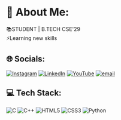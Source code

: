 <h1>💫 About Me:</h1>
📚STUDENT | B.TECH CSE'29<br>⚡Learning new skills


## 🌐 Socials:
[![Instagram](https://img.shields.io/badge/Instagram-%23E4405F.svg?logo=Instagram&logoColor=white)](https://instagram.com/teditor22) [![LinkedIn](https://img.shields.io/badge/LinkedIn-%230077B5.svg?logo=linkedin&logoColor=white)](https://www.linkedin.com/in/aayush-bharti-090661339/) [![YouTube](https://img.shields.io/badge/YouTube-%23FF0000.svg?logo=YouTube&logoColor=white)](https://youtube.com/@teditor) [![email](https://img.shields.io/badge/Email-D14836?logo=gmail&logoColor=white)](mailto:aayushb22.cse@gmail.com) 

## 💻 Tech Stack:
![C](https://img.shields.io/badge/c-%2300599C.svg?style=plastic&logo=c&logoColor=white) ![C++](https://img.shields.io/badge/c++-%2300599C.svg?style=plastic&logo=c%2B%2B&logoColor=white) ![HTML5](https://img.shields.io/badge/html5-%23E34F26.svg?style=plastic&logo=html5&logoColor=white) ![CSS3](https://img.shields.io/badge/css3-%231572B6.svg?style=plastic&logo=css3&logoColor=white)  ![Python](https://img.shields.io/badge/python-3670A0?style=plastic&logo=python&logoColor=ffdd54)
